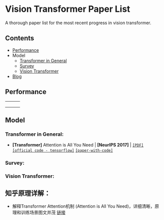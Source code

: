 # Vision Transformer Paper List
A thorough paper list for the most recent progress in vision transformer.

## Contents

- [Performance](https://github.com/CandiceD17/vision-transformer-paper-list#performance)
- Model
  - [Transformer in General](https://github.com/CandiceD17/vision-transformer-paper-list#transformer-in-general)
  - [Survey](https://github.com/CandiceD17/vision-transformer-paper-list#survey)
  - [Vision Transformer](https://github.com/CandiceD17/vision-transformer-paper-list#vision-transformer)
- [Blog](https://github.com/CandiceD17/vision-transformer-paper-list#%E7%9F%A5%E4%B9%8E%E5%8E%9F%E7%90%86%E8%AF%A6%E8%A7%A3)

## Performance

|      |      |      |
| ---- | ---- | ---- |
|      |      |      |
|      |      |      |
|      |      |      |



## Model

### Transformer in General:

- **[Transformer]** Attention is All You Need | **[NeurIPS 2017]** | [`[PDF]`](https://arxiv.org/pdf/1706.03762v5.pdf) [`[official code - tensorflow]`](https://github.com/tensorflow/models/tree/master/official/nlp/transformer) [`[paper-with-code]`](https://paperswithcode.com/paper/attention-is-all-you-need)

### Survey:

### Vision Transformer:

## 知乎原理详解：

- 解释Transformer Attention机制 (Attention is All You Need)，详细清晰，原理和训练场景图文并茂 [链接](https://zhuanlan.zhihu.com/p/48508221)
